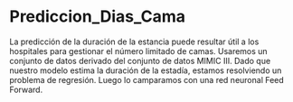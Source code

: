 # Prediccion_Dias_Cama
La predicción de la duración de la estancia puede resultar útil a los hospitales para gestionar el número limitado de camas. Usaremos un conjunto de datos derivado del conjunto de datos MIMIC III. Dado que nuestro modelo estima la duración de la estadía, estamos resolviendo un problema de regresión. Luego lo camparamos con una red neuronal Feed Forward.
